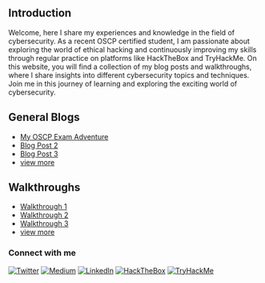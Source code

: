 ## Introduction
Welcome, here I share my experiences and knowledge in the field of cybersecurity. As a recent OSCP certified student, I am passionate about exploring the world of ethical hacking and continuously improving my skills through regular practice on platforms like HackTheBox and TryHackMe. On this website, you will find a collection of my blog posts and walkthroughs, where I share insights into different cybersecurity topics and techniques. Join me in this journey of learning and exploring the exciting world of cybersecurity.

## General Blogs

- [My OSCP Exam Adventure](./post/oscp-journey.md)
- [Blog Post 2](#)
- [Blog Post 3](#)
- [view more](./posts.md)

## Walkthroughs 

- [Walkthrough 1](#)
- [Walkthrough 2](#)
- [Walkthrough 3](#)
- [view more](./walkthroughs.md)

### Connect with me

[![Twitter](https://img.shields.io/badge/Twitter-%231DA1F2.svg?style=for-the-badge&logo=Twitter&logoColor=white)](https://twitter.com/your_username)
[![Medium](https://img.shields.io/badge/Medium-%2312100E.svg?style=for-the-badge&logo=Medium&logoColor=white)](https://medium.com/@your_username)
[![LinkedIn](https://img.shields.io/badge/LinkedIn-%230077B5.svg?style=for-the-badge&logo=LinkedIn&logoColor=white)](https://www.linkedin.com/in/your_username)
[![HackTheBox](https://img.shields.io/badge/HackTheBox-9B00FF.svg?style=for-the-badge&logo=HackTheBox&logoColor=white)](https://www.hackthebox.eu/profile/your_username)
[![TryHackMe](https://img.shields.io/badge/TryHackMe-212121.svg?style=for-the-badge&logo=TryHackMe&logoColor=white)](https://tryhackme.com/p/your_username)


